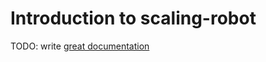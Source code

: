 # Introduction to scaling-robot

TODO: write [great documentation](http://jacobian.org/writing/what-to-write/)
